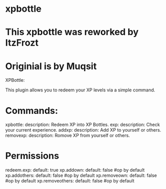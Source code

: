 # xpbottle
# This xpbottle was reworked by ItzFrozt
# Originial is by Muqsit

XPBottle:

This plugin allows you to redeem your XP levels via a simple command.

# Commands:

  xpbottle:
    description: Redeem XP into XP Bottles.
  exp:
    description: Check your current experience.
  addxp:
    description: Add XP to yourself or others.
  removexp:
    description: Romove XP from yourself or others.
   
# Permissions

  redeem.exp:
    default: true
  xp.addown:
    default: false #op by default
  xp.addothers:
    default: false #op by default
  xp.removeown:
    default: false #op by default
  xp.removeothers:
    default: false #op by default
